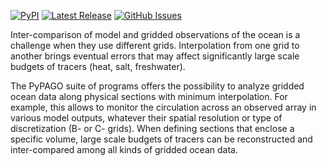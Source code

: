 [![PyPI](https://img.shields.io/pypi/v/pypago)](https://pypi.org/project/pypago/)
[![Latest Release](https://img.shields.io/github/release/barriern/PyPago)](https://github.com/barriern/PyPago/issues)
[![GitHub Issues](https://img.shields.io/github/issues/barriern/PyPago)](https://github.com/barriern/PyPago/issues)

Inter-comparison of model and gridded observations of the ocean is a challenge when they use different grids. 
Interpolation from one grid to another brings eventual errors that may affect significantly large scale budgets of tracers (heat, salt, freshwater). 

The PyPAGO suite of programs offers the possibility to analyze gridded ocean data along physical sections with minimum interpolation. 
For example, this allows to monitor the circulation across an observed array in various model outputs, whatever their spatial resolution or type of discretization (B- or C- grids). 
When defining sections that enclose a specific volume, large scale budgets of tracers can be reconstructed and inter-compared among all kinds of gridded ocean data.
